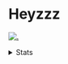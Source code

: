# Heyzzz  

[![.](https://skillicons.dev/icons?i=js,java)](https://skillicons.dev)  

<details>
<summary>Stats</summary
<!--START_SECTION:waka-->

```txt
TypeScript   9 hrs 42 mins   █████████████████████▒░░░   85.61 %
CSS          1 hr 37 mins    ███▓░░░░░░░░░░░░░░░░░░░░░   14.36 %
JavaScript   0 secs          ░░░░░░░░░░░░░░░░░░░░░░░░░   00.03 %
```

<!--END_SECTION:waka-->
</details>
